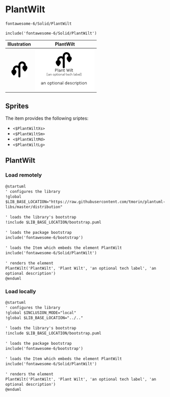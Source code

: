 # PlantWilt


```text
fontawesome-6/Solid/PlantWilt
```

```text
include('fontawesome-6/Solid/PlantWilt')
```



| Illustration | PlantWilt |
| :---: | :---: |
| ![illustration for Illustration](../../fontawesome-6/Solid/PlantWilt.png) | ![illustration for PlantWilt](../../fontawesome-6/Solid/PlantWilt.Local.png) |



## Sprites
The item provides the following sriptes:

- `<$PlantWiltXs>`
- `<$PlantWiltSm>`
- `<$PlantWiltMd>`
- `<$PlantWiltLg>`





## PlantWilt

### Load remotely
```plantuml
@startuml
' configures the library
!global $LIB_BASE_LOCATION="https://raw.githubusercontent.com/tmorin/plantuml-libs/master/distribution"

' loads the library's bootstrap
!include $LIB_BASE_LOCATION/bootstrap.puml

' loads the package bootstrap
include('fontawesome-6/bootstrap')

' loads the Item which embeds the element PlantWilt
include('fontawesome-6/Solid/PlantWilt')

' renders the element
PlantWilt('PlantWilt', 'Plant Wilt', 'an optional tech label', 'an optional description')
@enduml
```

### Load locally
```plantuml
@startuml
' configures the library
!global $INCLUSION_MODE="local"
!global $LIB_BASE_LOCATION="../.."

' loads the library's bootstrap
!include $LIB_BASE_LOCATION/bootstrap.puml

' loads the package bootstrap
include('fontawesome-6/bootstrap')

' loads the Item which embeds the element PlantWilt
include('fontawesome-6/Solid/PlantWilt')

' renders the element
PlantWilt('PlantWilt', 'Plant Wilt', 'an optional tech label', 'an optional description')
@enduml
```

